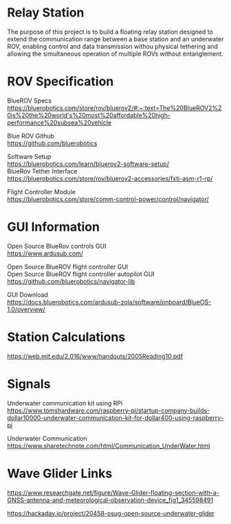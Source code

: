 # Relay Station

The purpose of this project is to build a floating relay station designed to extend the communication range between a base station and an underwater ROV, enabling control and data transmission withou physical tethering and allowing the simultaneous operation of multiple ROVs without entanglement. 

# ROV Specification
BlueROV Specs <br>
https://bluerobotics.com/store/rov/bluerov2/#:~:text=The%20BlueROV2%20is%20the%20world's%20most%20affordable%20high-performance%20subsea%20vehicle <br>

Blue ROV Github <br>
https://github.com/bluerobotics <br>

Software Setup <br>
https://bluerobotics.com/learn/bluerov2-software-setup/ <br>
BlueRov Tether Interface <br>
https://bluerobotics.com/store/rov/bluerov2-accessories/fxti-asm-r1-rp/ <br>

Flight Controller Module <br>
https://bluerobotics.com/store/comm-control-power/control/navigator/ <br>

# GUI Information
Open Source BlueRov controls GUI <br>
https://www.ardusub.com/ <br>

Open Source BlueROV flight controller GUI <br> 
Open Source BlueROV flight controller autopilot GUI <br> 
https://github.com/bluerobotics/navigator-lib <br>

GUI Download <br>
https://docs.bluerobotics.com/ardusub-zola/software/onboard/BlueOS-1.0/overview/ <br>
# Station Calculations
https://web.mit.edu/2.016/www/handouts/2005Reading10.pdf



# Signals
Underwater communication kit using RPi <br>
https://www.tomshardware.com/raspberry-pi/startup-company-builds-dollar10000-underwater-communication-kit-for-dollar400-using-raspberry-pi <br>

Underwater Communication <br>
https://www.sharetechnote.com/html/Communication_UnderWater.html <br>

# Wave Glider Links
https://www.researchgate.net/figure/Wave-Glider-floating-section-with-a-GNSS-antenna-and-meteorological-observation-device_fig1_345598491

https://hackaday.io/project/20458-osug-open-source-underwater-glider
